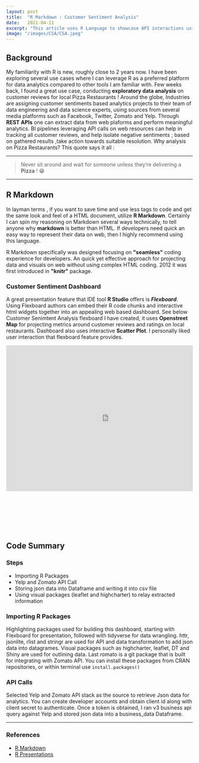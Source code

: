 ```yaml
---
layout: post
title:  "R Markdown : Customer Sentiment Analysis"
date:   2021-04-11
excerpt: "This article uses R Language to showcase API interactions using Markdown"
image: "/images/CSA/CSA.jpeg"
---
```


<h2>Background</h2>
<p>My familiarity with R is new, roughly close to 2 years now. I have been exploring several use cases where I can leverage R as a preferred platform for data analytics compared to other tools I am familiar with. Few weeks back, I found a great use case, conducting <b>exploratory data analysis</b> on customer reviews for local Pizza Restaurants ! Around the globe, Industries are assigning customer sentiments based analytics projects to their team of data engineering and data science experts, using sources from several media platforms such as Facebook, Twitter, Zomato and Yelp. Through <b>REST APIs</b> one can extract data from web plaforms and perform meaningful analytics. BI pipelines leveraging API calls on web resources can help in tracking all customer reviews, and help isolate negative sentiments ; based on gathered results ,take action towards suitable resolution. Why analysis on Pizza Restaurants? This quote says it all :</p>
<hr />  
<p>
    <blockquote>Never sit around and wait for someone unless they’re delivering a <b>Pizza</b> ! &#128513; </blockquote>
</p>
<hr />

<h2>R Markdown</h2>

<p> 
In layman terms , if you want to save time and use less tags to code and get the same look and feel of a HTML document, utilize <b>R Markdown</b>. Certainly I can spin my reasoning on Markdown several ways technically, to tell anyone why <b>markdown</b> is better than HTML. If developers need quick an easy way to represent their data on web, then I highly recommend using this language.
</p>

<p> 
R Markdown specifically was designed focusing on <b>"seamless"</b> coding experience for developers. An quick yet effective approach for projecting data and visuals on web without using complex HTML coding. 2012 it was first introduced in <b>"knitr"</b> package.
</p>

<h3>Customer Sentiment Dashboard</h3>
<p>A great presentation feature that IDE tool <b>R Studio</b> offers is <i><b>Flexboard</b></i>. Using Flexboard authors can embed their R code chunks and interactive html widgets together into an appealing web based dashboard. See below Customer Senimtent Analysis flexboard I have created, it uses <b>Openstreet Map</b> for projecting metrics around customer reviews and ratings on local restaurants. Dashboard also uses interactive <b>Scatter Plot</b>. I personally liked user interaction that flexboard feature provides.</p>

<div style="overflow: hidden;position: relative; height:500px;"  >
      <iframe class="" rel="nofollow" style="height: 1000px; width: 1400px; transform: scale(0.394167) !important; transform-origin: 0px 0px;" frameborder="0" scrolling="no" 
      src="https://abhi2020-ds.github.io/flexboard_examples/"></iframe></div>

<h2>Code Summary</h2>
<h3>Steps</h3>
<ul>
    <li>Importing R Packages</li>
    <li>Yelp and Zomato API Call</li>
    <li>Storing json data into Dataframe and writing it into csv file</li>
    <li>Using visual packages (leaflet and highcharter) to relay extracted information</li>
</ul>
<h3> Importing R Packages </h3>
<p>Highlighting packages used for building this dashboard, starting with Flexboard for presentation, followed with tidyverse for data wrangling. httr, jsonlite, rlist and stringr are used for API and data transformation to add json data into datagrames. Visual packages such as highcharter, leaflet, DT and Shiny are used for outlining data. Last romato is a git package that is built for integrating with Zomato API. You can install these packages from CRAN repositories, or within terminal use <code>install.packages()</code></p>
<script src="https://gist.github.com/abhi2020-ds/4e1d4bb2c0a3a705af2d9863eea24530.js"></script>

<h3> API Calls</h3>
<p>
Selected Yelp and Zomato API stack as the source to retrieve Json data for analytics. You can create developer accounts and obtain client id along with client secret to authenticate. Once a token is obtained, I ran v3 business api query against Yelp and stored json data into a business_data Dataframe.
</p>
<script src="https://gist.github.com/abhi2020-ds/7b2e3e88e40ac5701b1b1d69c279cf6b.js"></script>
<hr /> 
<div class="row">
    <div class="6u 12u$(small)">
        <h3>References</h3>
        <ul>
            <li><a href="https://bookdown.org/yihui/rmarkdown/">R Markdown</a></li>
            <li><a href="https://support.rstudio.com/hc/en-us/articles/200486468-Authoring-R-Presentations">R Presentations</a></li>
        </ul>
    </div>
    </div>
